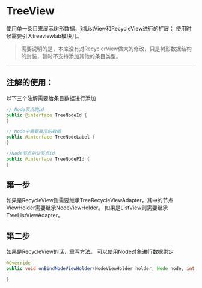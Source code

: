 # TreeView
使用单一条目来展示树形数据，对ListView和RecycleView进行的扩展：
	使用时候需要引入treeviewlab模块儿。
  
> 需要说明的是，本库没有对RecyclerView做大的修改，只是树形数据结构的封装，暂时不支持添加其他的条目类型。
----

## 注解的使用：
以下三个注解需要给条目数据进行添加
```java
// Node节点的id
public @interface TreeNodeId {
}

// Node中需要展示的数据
public @interface TreeNodeLabel {
}

//Node节点的父节点id
public @interface TreeNodePId {
}
```
## 第一步
如果是RecycleView则需要继承TreeRecycleViewAdapter，其中的节点ViewHolder需要继承NodeViewHolder。
如果是ListView则需要继承TreeListViewAdapter。
## 第二步
如果是RecycleView的话，重写方法。
可以使用Node对象进行数据绑定
```java
@Override
public void onBindNodeViewHolder(NodeViewHolder holder, Node node, int position) {

}
```
